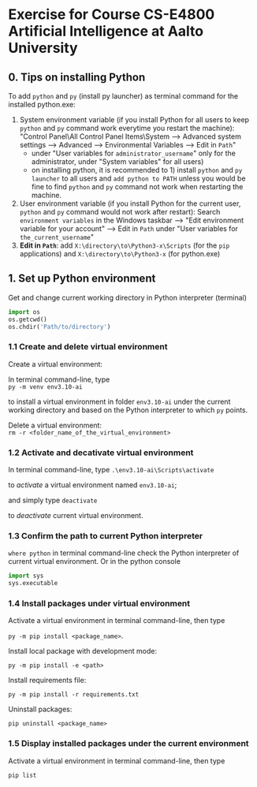 # Exercise for Course CS-E4800 Artificial Intelligence at Aalto University

## 0. Tips on installing Python
To add `python` and `py` (install py launcher) as terminal command for the installed python.exe:
1. System environment variable (if you install Python for all users to keep `python` and `py` command work everytime you restart the machine):
"Control Panel\All Control Panel Items\System --> Advanced system settings --> Advanced --> Environmental Variables --> Edit in `Path`" 
    - under "User variables for `administrator_username`" only for the administrator, under "System variables" for all users)
    - on installing python, it is recommended to 1) install `python` and `py launcher` to all users and `add python to PATH` unless you would be fine to find `python` and `py` command not work when restarting the machine.
2. User environment variable (if you install Python for the current user, `python` and `py` command would not work after restart): 
Search `environment variables` in the Windows taskbar --> "Edit environment variable for your account" --> Edit in `Path` under "User variables for `the_current_username`"
3. **Edit in `Path`**: add `X:\directory\to\Python3-x\Scripts` (for the `pip` applications) and `X:\directory\to\Python3-x` (for python.exe)

## 1. Set up Python environment
Get and change current working directory in Python interpreter (terminal)
```python
import os
os.getcwd()
os.chdir('Path/to/directory')
```
### 1.1 Create and delete virtual environment
Create a virtual environment: 

In terminal command-line, type \
`py -m venv env3.10-ai`

to install a virtual environment in folder `env3.10-ai` under the current working directory and based on the Python interpreter to which `py` points.

Delete a virtual environment: \
`rm -r <folder_name_of_the_virtual_environment>`

### 1.2 Activate and decativate virtual environment
In terminal command-line, type `.\env3.10-ai\Scripts\activate`

to *activate* a virtual environment named `env3.10-ai`; 

and simply type `deactivate` 

to *deactivate* current virtual environment. 

### 1.3 Confirm the path to current Python interpreter
`where python` in terminal command-line check the Python interpreter of current virtual environment. Or in the python console
```python
import sys
sys.executable
```

### 1.4 Install packages under virtual environment
Activate a virtual environment in terminal command-line, then type 

`py -m pip install <package_name>`.

Install local package with development mode:

`py -m pip install -e <path>`

Install requirements file:

`py -m pip install -r requirements.txt`

Uninstall packages:

`pip uninstall <package_name>`

### 1.5 Display installed packages under the current environment
Activate a virtual environment in terminal command-line, then type

`pip list`



